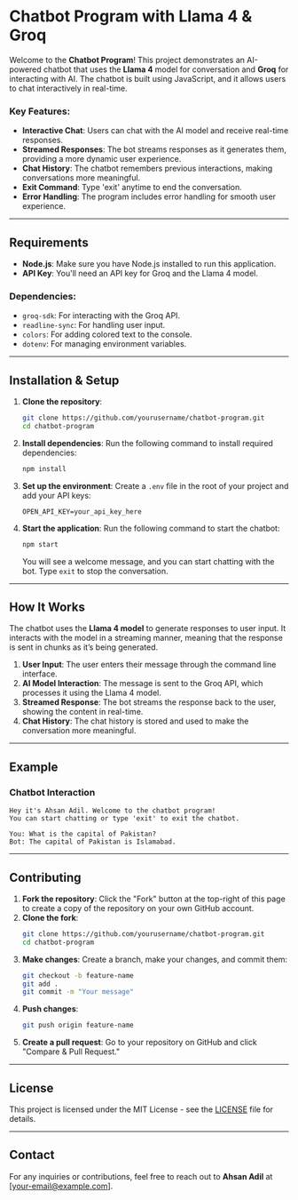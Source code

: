 
# Chatbot Program with Llama 4 & Groq

Welcome to the **Chatbot Program**! This project demonstrates an AI-powered chatbot that uses the **Llama 4** model for conversation and **Groq** for interacting with AI. The chatbot is built using JavaScript, and it allows users to chat interactively in real-time.

### Key Features:
- **Interactive Chat**: Users can chat with the AI model and receive real-time responses.
- **Streamed Responses**: The bot streams responses as it generates them, providing a more dynamic user experience.
- **Chat History**: The chatbot remembers previous interactions, making conversations more meaningful.
- **Exit Command**: Type 'exit' anytime to end the conversation.
- **Error Handling**: The program includes error handling for smooth user experience.

---

## Requirements

- **Node.js**: Make sure you have Node.js installed to run this application.
- **API Key**: You'll need an API key for Groq and the Llama 4 model.

### Dependencies:
- `groq-sdk`: For interacting with the Groq API.
- `readline-sync`: For handling user input.
- `colors`: For adding colored text to the console.
- `dotenv`: For managing environment variables.

---

## Installation & Setup

1. **Clone the repository**:
   ```bash
   git clone https://github.com/yourusername/chatbot-program.git
   cd chatbot-program
   ```

2. **Install dependencies**:
   Run the following command to install required dependencies:
   ```bash
   npm install
   ```

3. **Set up the environment**:
   Create a `.env` file in the root of your project and add your API keys:
   ```env
   OPEN_API_KEY=your_api_key_here
   ```

4. **Start the application**:
   Run the following command to start the chatbot:
   ```bash
   npm start
   ```

   You will see a welcome message, and you can start chatting with the bot. Type `exit` to stop the conversation.

---

## How It Works

The chatbot uses the **Llama 4 model** to generate responses to user input. It interacts with the model in a streaming manner, meaning that the response is sent in chunks as it’s being generated.

1. **User Input**: The user enters their message through the command line interface.
2. **AI Model Interaction**: The message is sent to the Groq API, which processes it using the Llama 4 model.
3. **Streamed Response**: The bot streams the response back to the user, showing the content in real-time.
4. **Chat History**: The chat history is stored and used to make the conversation more meaningful.

---

## Example

### Chatbot Interaction

```
Hey it's Ahsan Adil. Welcome to the chatbot program!
You can start chatting or type 'exit' to exit the chatbot.

You: What is the capital of Pakistan?
Bot: The capital of Pakistan is Islamabad.
```

---

## Contributing

1. **Fork the repository**: Click the "Fork" button at the top-right of this page to create a copy of the repository on your own GitHub account.
2. **Clone the fork**: 
   ```bash
   git clone https://github.com/yourusername/chatbot-program.git
   cd chatbot-program
   ```
3. **Make changes**: Create a branch, make your changes, and commit them:
   ```bash
   git checkout -b feature-name
   git add .
   git commit -m "Your message"
   ```
4. **Push changes**:
   ```bash
   git push origin feature-name
   ```
5. **Create a pull request**: Go to your repository on GitHub and click "Compare & Pull Request."

---

## License

This project is licensed under the MIT License - see the [LICENSE](LICENSE) file for details.

---

## Contact

For any inquiries or contributions, feel free to reach out to **Ahsan Adil** at [your-email@example.com].

